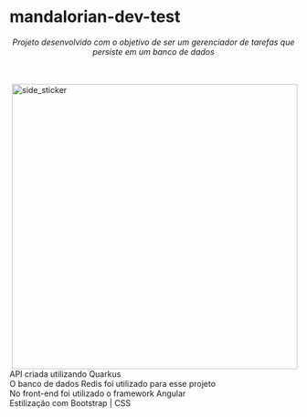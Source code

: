 # mandalorian-dev-test

<p align="center">
  <em>
    Projeto desenvolvido com o objetivo de ser um gerenciador de tarefas que persiste em um banco de dados
  </em> 
  <br>
</p>
<br><br>
<img align="right" width=500height=200px alt="side_sticker" src="https://i.imgur.com/KynaR6N.jpg" />

API criada utilizando Quarkus <br>
O banco de dados Redis foi utilizado para esse projeto <br>
No front-end foi utilizado o framework Angular <br>
Estilização com Bootstrap | CSS
